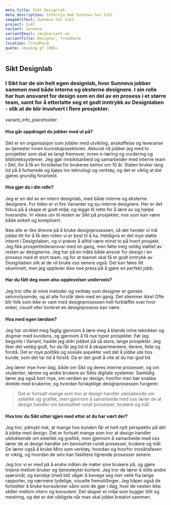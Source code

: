 ```yaml
---
meta_title: Sikt Designlab
meta_description: Intervju med Sunneva hos Sikt
imageAltText: Sunneva hos Sikt
project: Sikt
variant: Sunneva
variantEmail: smc@variant.no
variantTitle: Designer, Trondheim
location: Trondheim
quote: «buying gf 100k»
---
```


## Sikt Designlab

### I Sikt har de sin helt egen designlab, hvor Sunneva jobber sammen med både interne og eksterne designere. I sin rolle har hun ansvaret for design som en del av en prosess i et større team, samt for å etterlatte seg et godt inntrykk av Designlaben - slik at de blir involvert i flere prosjekter.

variant_info_placeholder

#### Hva går oppdraget du jobber med ut på?

Sikt er en organisasjon som jobber med utvikling, anskaffelse og leveranse av tjenester innen kunnskapssektoren. Akkurat nå jobber jeg med to prosjekter som skal se langt fremover, innen e-læring og vurdering og biblioteksystemer. Jeg gjør innsiktsarbeid og samarbeider med interne team i Sikt, for å få en forståelse for brukeres behov om 10 år. Staten bruker lang tid på å forberede og kjøpe inn teknologi og verktøy, og det er viktig at det gjøres grundig forarbeid.

#### Hva gjør du i din rolle?

Jeg er en del av en intern designlab, med både interne og eksterne designere. For tiden er vi fire Varianter og sju interne designere. Her er det fokus på å skape et godt miljø, og legge til rette for å lære av og hjelpe hverandre. Vi «leies ut» til resten av Sikt på prosjekter, noe som kan være både enkelt og komplisert.

Ikke alle er like drevne på å bruke designprosessen, så det hender vi må jobbe litt for å få den rollen vi er best til å ha. Heldigvis er det mye støtte internt i Designlaben, og vi prøver å alltid være minst to på hvert prosjekt. Jeg fikk prosjektlederansvar med en gang, men følte meg veldig støttet av resten av designerne. Jeg har på en måte både ansvar for design i en prosess med et stort team, og for at teamet skal få et godt inntrykk av Designlaben slik at de vil bruke oss senere også. Det kan føles litt skummelt, men jeg opplever ikke noe press på å gjøre en perfekt jobb.

#### Har du fått deg noen aha-opplevelser underveis?

Jeg tror ofte at mine metoder og verktøy som designer er ganske selvinnlysende, og at alle forstår dem med en gang. Det stemmer ikke! Ofte blir folk som ikke er vant med designprosessen helt forbløffet over hvor enkel, visuell eller konkret en designprosess kan være.

#### Hva med egen lærdom?

Jeg har utviklet meg faglig gjennom å lære meg å blande mine teknikker og dogmer med kundens, og gjennom å få nye typer prosjekter. Før jeg begynte i Variant, hadde jeg aldri jobbet på så store, lange prosjekter. Jeg liker det veldig godt, for da får jeg tid til å eksperimentere, iterere, feile og forstå. Det er mye politikk og sosiale aspekter ved det å jobbe ute hos kunde, som det tar tid å forstå. Da er det godt å vite at du har god tid.

Jeg lærer mye hver dag, både om Sikt og deres interne prosesser, og om studenter, lærere og andre brukere av Sikts digitale systemer. Samtidig lærer jeg også bort mye, om verdien av design, hvorfor man bør snakke direkte med brukerne, og hvordan forskjellige designprosessen fungerer.

<blockquote class="center">
Det er fortsatt mange som tror at design handler utelukkende om estetikk og grafikk, men gjennom å samarbeide med oss lærer de at design handler om bevissthet rundt prosesser, brukere og mål.
</blockquote>

#### Hva tror du Sikt sitter igjen med etter at du har vært der?

Jeg tror, ydmykt nok, at mange hos kunden får et helt nytt perspektiv på det å jobbe med design. Det er fortsatt mange som tror at design handler utelukkende om estetikk og grafikk, men gjennom å samarbeide med oss lærer de at design handler om bevissthet rundt prosesser, brukere og mål. De lærer også å bruke Miro som verktøy, hvordan og hvorfor innsiktsfasen er viktig, og hvordan de selv kan fasilitere lignende prosesser senere.

Jeg tror vi er med på å endre måten de møter sine brukere på, og gjøre linjene mellom bruker og tjenesteyter kortere. Jeg tror de lærer å stille andre spørsmål, og kanskje (med tid) våger å bevege seg mer vekk fra lange rapporter, og nærmere tydelige, visuelle fremstillinger. Jeg håper også de fortsetter å bruke konsulenter sånn som de gjør i dag, hvor de nesten ikke skiller mellom intern og konsulent. Det skaper et miljø som bygger tillit og mestring, og det er det viktigste når man skal jobbe kreativt sammen.
